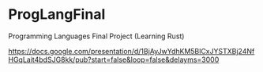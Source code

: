 # ProgLangFinal
Programming Languages Final Project (Learning Rust)

https://docs.google.com/presentation/d/1BjAyJwYdhKM5BlCxJYSTXBj24NfHGqLait4bdSJG8kk/pub?start=false&loop=false&delayms=3000
